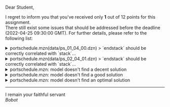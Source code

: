 Dear Student,

I regret to inform you that you've received only **1** out of 12 points for this assignment.\
There still exist some issues that should be addressed before the deadline (2022-04-25 09:30:00 GMT). For further details, please refer to the following list:

<details><summary>portschedule.mzn(data/ps_01_04_00.dzn) &gt; `endstack` should be correctly correlated with `stack`...</summary>- `stack` and `endstack` are not correctly related for the stockpile 1;<br>- `stack` and `endstack` are not correctly related for the stockpile 2;<br>- `stack` and `endstack` are not correctly related for the stockpile 3;<br>- `stack` and `endstack` are not correctly related for the stockpile 4;<br>given &#x27;optimal&#x27; solution:<br>- westend = array1d(1..4, [0, 0, 0, 0]);<br>- eastend = array1d(1..4, [0, 0, 0, 0]);<br>- stack = array1d(1..4, [0, 0, 0, 0]);<br>- endstack = array1d(1..4, [0, 0, 0, 0]);<br>- reclaim = array1d(1..4, [0, 0, 0, 0]);<br>- finished = array1d(1..4, [0, 0, 0, 0]);<br>- which = array1d(1..4, [1, 1, 1, 1]);<br>- _objective = 0;<br>- reclaimers_positions = array2d(1..1, 0..50, [0, 0, 0, 0, 0, 0, 0, 0, 0, 0, 0, 0, 0, 0, 0, 0, 0, 0, 0, 0, 0, 0, 0, 0, 0, 0, 0, 0, 0, 0, 0, 0, 0, 0, 0, 0, 0, 0, 0, 0, 0, 0, 0, 0, 0, 0, 0, 0, 0, 0, 0]);</details>
<details><summary>portschedule.mzn(data/ps_02_04_01.dzn) &gt; `endstack` should be correctly correlated with `stack`...</summary>- `stack` and `endstack` are not correctly related for the stockpile 1;<br>- `stack` and `endstack` are not correctly related for the stockpile 2;<br>- `stack` and `endstack` are not correctly related for the stockpile 3;<br>- `stack` and `endstack` are not correctly related for the stockpile 4;<br>- `stack` and `endstack` are not correctly related for the stockpile 5;<br>- `stack` and `endstack` are not correctly related for the stockpile 6;<br>- `stack` and `endstack` are not correctly related for the stockpile 7;<br>given &#x27;optimal&#x27; solution:<br>- westend = array1d(1..7, [0, 0, 0, 0, 0, 0, 0]);<br>- eastend = array1d(1..7, [0, 0, 0, 0, 0, 0, 0]);<br>- stack = array1d(1..7, [0, 0, 0, 0, 0, 0, 0]);<br>- endstack = array1d(1..7, [0, 0, 0, 0, 0, 0, 0]);<br>- reclaim = array1d(1..7, [0, 0, 0, 0, 0, 0, 0]);<br>- finished = array1d(1..7, [0, 0, 0, 0, 0, 0, 0]);<br>- which = array1d(1..7, [1, 1, 1, 1, 1, 1, 1]);<br>- _objective = 0;<br>- reclaimers_positions = array2d(1..2, 0..60, [0, 0, 0, 0, 0, 0, 0, 0, 0, 0, 0, 0, 0, 0, 0, 0, 0, 0, 0, 0, 0, 0, 0, 0, 0, 0, 0, 0, 0, 0, 0, 0, 0, 0, 0, 0, 0, 0, 0, 0, 0, 0, 0, 0, 0, 0, 0, 0, 0, 0, 0, 0, 0, 0, 0, 0, 0, 0, 0, 0, 0, 0, 0, 0, 0, 0, 0, 0, 0, 0, 0, 0, 0, 0, 0, 0, 0, 0, 0, 0, 0, 0, 0, 0, 0, 0, 0, 0, 0, 0, 0, 0, 0, 0, 0, 0, 0, 0, 0, 0, 0, 0, 0, 0, 0, 0, 0, 0, 0, 0, 0, 0, 0, 0, 0, 0, 0, 0, 0, 0, 0, 0]);</details>
<details><summary>portschedule.mzn: model doesn&#x27;t find a decent solution</summary>objective doesn&#x27;t go below 229 for ps_04_12_00.dzn in 9 seconds</details>
<details><summary>portschedule.mzn: model doesn&#x27;t find a good solution</summary>objective doesn&#x27;t go below 226 for ps_04_12_00.dzn in 9 seconds</details>
<details><summary>portschedule.mzn: model doesn&#x27;t find an optimal solution</summary>objective doesn&#x27;t reach 114 for ps_04_12_00.dzn in 9 seconds</details>

-----------
I remain your faithful servant\
_Bobot_